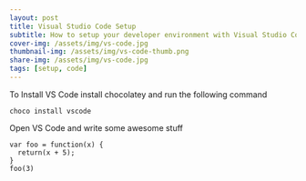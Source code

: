 ```yaml
---
layout: post
title: Visual Studio Code Setup
subtitle: How to setup your developer environment with Visual Studio Code
cover-img: /assets/img/vs-code.jpg
thumbnail-img: /assets/img/vs-code-thumb.png
share-img: /assets/img/vs-code.jpg
tags: [setup, code]
---
```


To Install VS Code install chocolatey and run the following command

```
choco install vscode
```

Open VS Code and write some awesome stuff

~~~
var foo = function(x) {
  return(x + 5);
}
foo(3)
~~~
